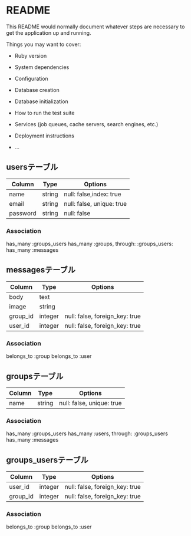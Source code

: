 # README

This README would normally document whatever steps are necessary to get the
application up and running.

Things you may want to cover:

* Ruby version

* System dependencies

* Configuration

* Database creation

* Database initialization

* How to run the test suite

* Services (job queues, cache servers, search engines, etc.)

* Deployment instructions

* ...

## usersテーブル
|Column|Type|Options|
|------|----|-------|
|name|string|null: false,index: true|
|email|string|null: false, unique: true|
|password|string|null: false|
### Association
has_many :groups_users
has_many :groups, through: :groups_users:
has_many :messages

## messagesテーブル
|Column|Type|Options|
|------|----|-------|
|body|text|
|image|string|
|group_id|integer|null: false, foreign_key: true|
|user_id|integer|null: false, foreign_key: true|
### Association
belongs_to :group
belongs_to :user

## groupsテーブル
|Column|Type|Options|
|------|----|-------|
|name|string|null: false, unique: true|

### Association
has_many :groups_users
has_many :users, through: :groups_users
has_many :messages

## groups_usersテーブル

|Column|Type|Options|
|------|----|-------|
|user_id|integer|null: false, foreign_key: true|
|group_id|integer|null: false, foreign_key: true|

### Association
belongs_to :group
belongs_to :user